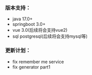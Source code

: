 ### 版本支持：

* java 17.0+
* springboot 3.0+
* vue 3.0(后续将会支持vue2)
* sql postgresql(后续将会支持mysql等)

### 更新计划：

* fix remember me service
* fix generator part1